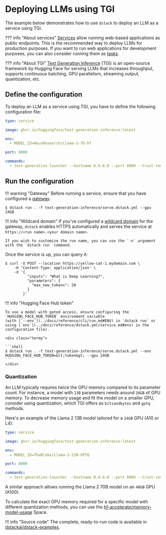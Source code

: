 # Deploying LLMs using TGI

The example below demonstrates how to use `dstack` to deploy an LLM as a service using TGI. 

??? info "About services"
    [Services](../docs/guides/services.md) allow running web-based applications as public endpoints. This is the recommended way to deploy LLMs for
    production purposes. If you want to run web applications for development purposes, you can also consider running them as [tasks](../docs/guides/tasks.md).

??? info "About TGI"
    [Text Generation Inference](https://github.com/huggingface/text-generation-inference) (TGI) is an open-source framework by Hugging Face for serving LLMs that increases throughput, supports continuous batching, 
    GPU parallelism, streaming output, quantization, etc.

## Define the configuration

To deploy an LLM as a service using TGI, you have to define the following configuration file:

<div editor-title="text-generation-inference/serve.dstack.yml"> 

```yaml
type: service

image: ghcr.io/huggingface/text-generation-inference:latest

env:
  - MODEL_ID=NousResearch/Llama-2-7b-hf

port: 8000

commands: 
  - text-generation-launcher --hostname 0.0.0.0 --port 8000 --trust-remote-code
```

</div>

## Run the configuration

!!! warning "Gateway"
    Before running a service, ensure that you have configured a [gateway](../docs/guides/services.md#set-up-a-gateway).

<div class="termy">

```shell
$ dstack run . -f text-generation-inference/serve.dstack.yml --gpu 24GB
```

</div>

!!! info "Wildcard domain"
    If you've configured a [wildcard domain](../docs/guides/services.md#set-up-a-gateway) for the gateway, 
    `dstack` enables HTTPS automatically and serves the service at 
    `https://<run name>.<your domain name>`.

    If you wish to customize the run name, you can use the `-n` argument with the `dstack run` command.

Once the service is up, you can query it:

<div class="termy">

```shell
$ curl -X POST --location https://yellow-cat-1.mydomain.com \
    -H 'Content-Type: application/json' \
    -d '{
          "inputs": "What is Deep Learning?",
          "parameters": {
            "max_new_tokens": 20
          }
        }'
```

</div>

!!! info "Hugging Face Hub token"

    To use a model with gated access, ensure configuring the `HUGGING_FACE_HUB_TOKEN` environment variable 
    (with [`--env`](../docs/reference/cli/run.md#ENV) in `dstack run` or 
    using [`env`](../docs/reference/dstack.yml/service.md#env) in the configuration file).
    
    <div class="termy">
    
    ```shell
    $ dstack run . -f text-generation-inference/serve.dstack.yml --env HUGGING_FACE_HUB_TOKEN=&lt;token&gt; --gpu 24GB
    ```
    </div>

### Quantization

An LLM typically requires twice the GPU memory compared to its parameter count. For instance, a model with `13B` parameters
needs around `26GB` of GPU memory. To decrease memory usage and fit the model on a smaller GPU, consider using
quantization, which TGI offers as `bitsandbytes` and `gptq` methods. 

Here's an example of the Llama 2 13B model tailored for a `24GB` GPU (A10 or L4):

<div editor-title="text-generation-inference/serve.dstack.yml"> 

```yaml
type: service

image: ghcr.io/huggingface/text-generation-inference:latest

env:
  - MODEL_ID=TheBloke/Llama-2-13B-GPTQ

port: 8000

commands: 
  - text-generation-launcher --hostname 0.0.0.0 --port 8000 --trust-remote-code --quantize gptq
```

</div>

A similar approach allows running the Llama 2 70B model on an `40GB` GPU (A100).

To calculate the exact GPU memory required for a specific model with different quantization methods, you can use the
[hf-accelerate/memory-model-usage](https://huggingface.co/spaces/hf-accelerate/model-memory-usage) Space.

!!! info "Source code"
    The complete, ready-to-run code is available in [dstackai/dstack-examples](https://github.com/dstackai/dstack-examples).